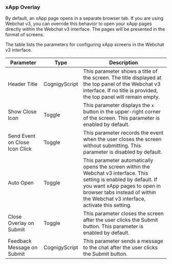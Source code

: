 ### xApp Overlay

By default, an xApp page opens in a separate browser tab.
If you are using Webchat v3,
you can override this behavior to open your xApp pages directly within the Webchat v3 interface.
The pages will be presented in the format of screens.

The table lists the parameters for configuring xApp screens in the Webchat v3 interface.

| Parameter                      | Type          | Description                                                                                                                                                                                                                          |
|--------------------------------|---------------|--------------------------------------------------------------------------------------------------------------------------------------------------------------------------------------------------------------------------------------|
| Header Title                   | CognigyScript | This parameter shows a title of the screen. The title displayed at the top panel of the Webchat v3 interface. If no title is provided, the top panel will remain empty.                                                              |
| Show Close Icon                | Toggle        | This parameter displays the `x` button in the upper-right corner of the screen. This parameter is enabled by default.                                                                                                                |
| Send Event on Close Icon Click | Toggle        | This parameter records the event when the user closes the screen without submitting. This parameter is disabled by default.                                                                                                          |
| Auto Open                      | Toggle        | This parameter automatically opens the screen within the Webchat v3 interface. This setting is enabled by default. If you want xApp pages to open in browser tabs instead of within the Webchat v3 interface, activate this setting. |
| Close Overlay on Submit        | Toggle        | This parameter closes the screen after the user clicks the Submit button. This parameter is enabled by default.                                                                                                                      |
| Feedback Message on Submit     | CognigyScript | This parameter sends a message to the chat after the user clicks the Submit button.                                                                                                                                                   |